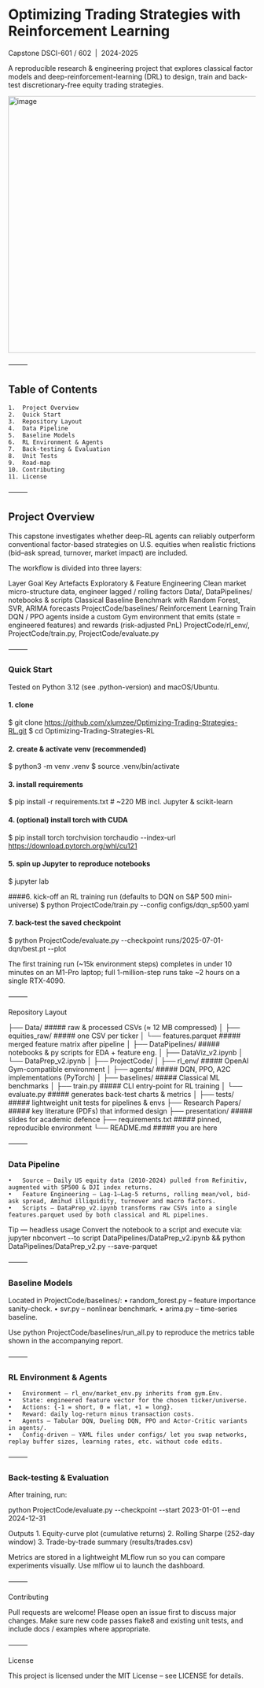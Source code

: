 # Optimizing Trading Strategies with Reinforcement Learning

Capstone DSCI-601 / 602  |  2024-2025

A reproducible research & engineering project that explores classical factor models and deep-reinforcement-learning (DRL) to design, train and back-test discretionary-free equity trading strategies.

<img width="791" height="522" alt="image" src="https://github.com/user-attachments/assets/d293f895-0c08-459f-96d9-bc956e0b415d" />


⸻

## Table of Contents
	1.	Project Overview
	2.	Quick Start
	3.	Repository Layout
	4.	Data Pipeline
	5.	Baseline Models
	6.	RL Environment & Agents
	7.	Back-testing & Evaluation
	8.	Unit Tests
	9.	Road-map
	10.	Contributing
	11.	License

⸻

## Project Overview

This capstone investigates whether deep-RL agents can reliably outperform conventional factor-based strategies on U.S. equities when realistic frictions (bid–ask spread, turnover, market impact) are included.

The workflow is divided into three layers:

Layer	Goal	Key Artefacts
Exploratory & Feature Engineering	Clean market micro-structure data, engineer lagged / rolling factors	Data/, DataPipelines/ notebooks & scripts
Classical Baseline	Benchmark with Random Forest, SVR, ARIMA forecasts	ProjectCode/baselines/
Reinforcement Learning	Train DQN / PPO agents inside a custom Gym environment that emits (state = engineered features) and rewards (risk-adjusted PnL)	ProjectCode/rl_env/, ProjectCode/train.py, ProjectCode/evaluate.py


⸻

### Quick Start

Tested on Python 3.12 (see  .python-version) and macOS/Ubuntu.

#### 1. clone
$ git clone https://github.com/xlumzee/Optimizing-Trading-Strategies-RL.git
$ cd Optimizing-Trading-Strategies-RL

#### 2. create & activate venv (recommended)
$ python3 -m venv .venv
$ source .venv/bin/activate

#### 3. install requirements
$ pip install -r requirements.txt  # ~220 MB incl. Jupyter & scikit-learn

#### 4. (optional) install torch with CUDA
$ pip install torch torchvision torchaudio --index-url https://download.pytorch.org/whl/cu121

#### 5. spin up Jupyter to reproduce notebooks
$ jupyter lab

####6. kick-off an RL training run (defaults to DQN on S&P 500 mini-universe)
$ python ProjectCode/train.py --config configs/dqn_sp500.yaml

#### 7. back-test the saved checkpoint
$ python ProjectCode/evaluate.py --checkpoint runs/2025-07-01-dqn/best.pt --plot

The first training run (~15k environment steps) completes in under 10 minutes on an M1-Pro laptop; full 1-million-step runs take ~2 hours on a single RTX-4090.

⸻

Repository Layout

├── Data/                  ##### raw & processed CSVs (≈ 12 MB compressed)
│   ├── equities_raw/      ##### one CSV per ticker
│   └── features.parquet   ##### merged feature matrix after pipeline
│
├── DataPipelines/         ##### notebooks & py scripts for EDA + feature eng.
│   ├── DataViz_v2.ipynb
│   └── DataPrep_v2.ipynb
│
├── ProjectCode/
│   ├── rl_env/            ##### OpenAI Gym-compatible environment
│   ├── agents/            ##### DQN, PPO, A2C implementations (PyTorch)
│   ├── baselines/         ##### Classical ML benchmarks
│   ├── train.py           ##### CLI entry-point for RL training
│   └── evaluate.py        ##### generates back-test charts & metrics
│
├── tests/                 ##### lightweight unit tests for pipelines & envs
├── Research Papers/       ##### key literature (PDFs) that informed design
├── presentation/          ##### slides for academic defence
├── requirements.txt       ##### pinned, reproducible environment
└── README.md              ##### you are here


⸻

### Data Pipeline
	•	Source – Daily US equity data (2010-2024) pulled from Refinitiv, augmented with SP500 & DJI index returns.
	•	Feature Engineering – Lag-1–Lag-5 returns, rolling mean/vol, bid-ask spread, Amihud illiquidity, turnover and macro factors.
	•	Scripts – DataPrep_v2.ipynb transforms raw CSVs into a single features.parquet used by both classical and RL pipelines.

Tip — headless usage
Convert the notebook to a script and execute via:
jupyter nbconvert --to script DataPipelines/DataPrep_v2.ipynb && python DataPipelines/DataPrep_v2.py --save-parquet

⸻

### Baseline Models

Located in ProjectCode/baselines/:
	•	random_forest.py – feature importance sanity-check.
	•	svr.py – nonlinear benchmark.
	•	arima.py – time-series baseline.

Use python ProjectCode/baselines/run_all.py to reproduce the metrics table shown in the accompanying report.

⸻

### RL Environment & Agents
	•	Environment – rl_env/market_env.py inherits from gym.Env.
	•	State: engineered feature vector for the chosen ticker/universe.
	•	Actions: {-1 = short, 0 = flat, +1 = long}.
	•	Reward: daily log-return minus transaction costs.
	•	Agents – Tabular DQN, Dueling DQN, PPO and Actor-Critic variants in agents/.
	•	Config-driven – YAML files under configs/ let you swap networks, replay buffer sizes, learning rates, etc. without code edits.

⸻

### Back-testing & Evaluation

After training, run:

python ProjectCode/evaluate.py --checkpoint <path> --start 2023-01-01 --end 2024-12-31

Outputs
	1.	Equity-curve plot (cumulative returns)
	2.	Rolling Sharpe (252-day window)
	3.	Trade-by-trade summary (results/trades.csv)

Metrics are stored in a lightweight MLflow run so you can compare experiments visually. Use mlflow ui to launch the dashboard.


⸻

Contributing

Pull requests are welcome! Please open an issue first to discuss major changes.  Make sure new code passes flake8 and existing unit tests, and include docs / examples where appropriate.

⸻

License

This project is licensed under the MIT License – see LICENSE for details.
